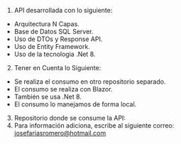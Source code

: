 1. API desarrollada con lo siguiente:
  - Arquitectura N Capas.
  - Base de Datos SQL Server.
  - Uso de DTOs y Response API.
  - Uso de Entity Framework.
  - Uso de la tecnologia .Net 8.
2. Tener en Cuenta lo Siguiente:
  - Se realiza el consumo en otro repositorio separado.
  - El consumo se realiza con Blazor.
  - También se usa .Net 8.
  - El consumo lo manejamos de forma local.
3. Repositorio donde se consume la API: 
4. Para información adiciona, escribe al siguiente correo: josefariasromero@hotmail.com
